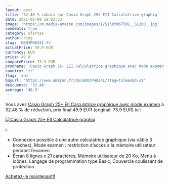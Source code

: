 ```yaml
---
layout: post
title: '32.48 % rabais sur Casio Graph 25+ EII Calculatrice graphiq'
date: 2021-01-09 18:03:53
image: 'https://m.media-amazon.com/images/I/5150YW6TlML._SL200_.jpg'
comments: true
category: ofertas
author: ring
slug: 'B003PH8Z4I-fr'
actualPrice: 49.9 EUR
currency: EUR
price: 49.9
comparePrice: 73.9 EUR
prodname: 'Casio Graph 25+ EII Calculatrice graphique avec mode examen'
country: 'fr'
flag: '🇫🇷'
buyurl: 'https://www.amazon.fr/dp/B003PH8Z4I/?tag=tolees0d-21'
descuento: '32.48'
average: '49.9'
---
```


Vous avez [Casio Graph 25+ EII Calculatrice graphique avec mode examen](https://www.amazon.fr/dp/B003PH8Z4I/?tag=tolees0d-21)  à  32.48 % de réduction, prix final  49.9 EUR (original: 73.9 EUR) ici:

[![Casio Graph 25+ EII Calculatrice graphiq](https://m.media-amazon.com/images/I/5150YW6TlML._SL200_.jpg)](https://www.amazon.fr/dp/B003PH8Z4I/?tag=tolees0d-21)

ℹ️:

- Connexion possible à une autre calculatrice graphique (via câble 3 broches), Mode examen : restriction d’accès à la mémoire utilisateur pendant l’examen
- Écran 8 lignes x 21 caractères, Mémoire utilisateur de 20 Ko, Menu à icônes, Langage de programmation type Basic, Couvercle coulissant de protection

[Achetez-le maintenant!!](https://www.amazon.fr/dp/B003PH8Z4I/?tag=tolees0d-21)
